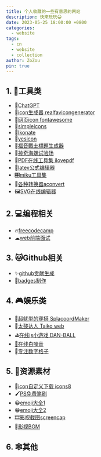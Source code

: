 ```yaml
---
title: 个人收藏的一些有意思的网站
description: 快来玩玩😀
date: 2023-05-25 18:00:00 +0800
categories:
  - website
tags:
  - cn
  - website
  - collection
author: ZoZou
pin: true
---
```


## 1. 🔧工具类

- 🤖[ChatGPT](https://chatgpt.com/)
- 📏[icon生成器 realfavicongenerator](https://realfavicongenerator.net/)
- 📏[网页icon fontawesome](https://fontawesome.com/)
- 📏[simpleicons](https://simpleicons.org/)
- 📐[Ikonate](https://ikonate.com/)
- 📐[yesicon](https://yesicon.app/)
- 🎴[福音戰士標題生成器](https://lab.magiconch.com/eva-title/)
- 🐚[神奇海螺试验场](https://lab.magiconch.com/)
- 📑[PDF在线工具集 ilovepdf](https://www.ilovepdf.com/zh-cn)
- 🔣[latex公式编辑器](https://www.latexlive.com/)
- 🎛[miku工具集](https://tools.miku.ac/)
- 🎡[各种转换器aconvert](https://www.aconvert.com/cn/)
- 🖼[SVG在线编辑器](https://www.jyshare.com/more/svgeditor/)

## 2. 💻编程相关
- 🔥[freecodecamp](https://www.freecodecamp.org/learn/)
- ☁[web前端面试](https://vue3js.cn/interview/)

## 3. 🐱Github相关

- ✨[github贡献生成](https://github-contributions.vercel.app/)
- 📌[badges制作](https://shields.io/)

## 4. 🎮娱乐类

- 🦑[超鱿型的穿搭 SplacoordMaker](https://splacoordmaker.app/)
- 🥁[太鼓达人 Taiko web](https://cjdgrevival.com/)
- ⛳[在线js小游戏 DAN-BALL](https://dan-ball.jp/en/)
- [🌲在线白噪音](https://asoftmurmur.com/)
- 🔢[专注数字格子](https://concentrationgrids.com/)

## 5. 🎨资源素材

- 🧩[icon自定义下载 icons8](https://icons8.com/)
- 🖌️[PS免费笔刷](https://myphotoshopbrushes.com/)
- 😀[emoji大全1](https://emoji6.com/emojiall/)
- 😁[emoji大全2](https://www.emojiall.com/)
- 🎞[影视截图screencap](https://screenmusings.org/)
- 🎼[影视BGM](https://www.tunefind.com/)

## 6. 🕸其他